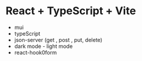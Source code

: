 # React + TypeScript + Vite


- mui
- typeScript
- json-server (get , post , put, delete)
- dark mode - light mode
- react-hook0form




